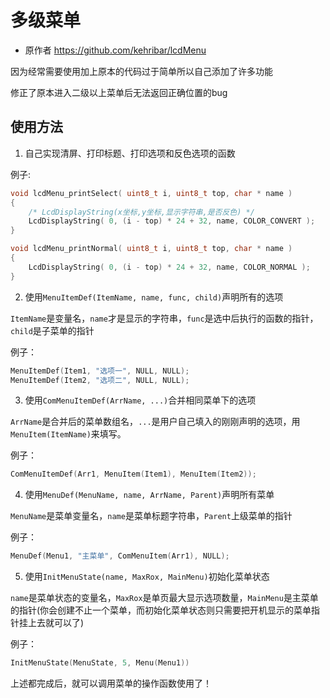 # 多级菜单

* 原作者 https://github.com/kehribar/lcdMenu

因为经常需要使用加上原本的代码过于简单所以自己添加了许多功能

修正了原本进入二级以上菜单后无法返回正确位置的bug



## 使用方法

1. 自己实现清屏、打印标题、打印选项和反色选项的函数

例子:

```C
void lcdMenu_printSelect( uint8_t i, uint8_t top, char * name )
{
    /* LcdDisplayString(x坐标,y坐标,显示字符串,是否反色) */
	LcdDisplayString( 0, (i - top) * 24 + 32, name, COLOR_CONVERT );
}

void lcdMenu_printNormal( uint8_t i, uint8_t top, char * name )
{
	LcdDisplayString( 0, (i - top) * 24 + 32, name, COLOR_NORMAL );
}
```



2. 使用`MenuItemDef(ItemName, name, func, child)`声明所有的选项

`ItemName`是变量名，`name`才是显示的字符串，`func`是选中后执行的函数的指针，`child`是子菜单的指针

例子：

```c
MenuItemDef(Item1, "选项一", NULL, NULL);
MenuItemDef(Item2, "选项二", NULL, NULL);
```



3. 使用`ComMenuItemDef(ArrName, ...)`合并相同菜单下的选项

`ArrName`是合并后的菜单数组名，`...`是用户自己填入的刚刚声明的选项，用`MenuItem(ItemName)`来填写。

例子：

```C
ComMenuItemDef(Arr1, MenuItem(Item1), MenuItem(Item2));
```



4. 使用`MenuDef(MenuName, name, ArrName, Parent)`声明所有菜单

`MenuName`是菜单变量名，`name`是菜单标题字符串，`Parent`上级菜单的指针

例子：

```c
MenuDef(Menu1, "主菜单", ComMenuItem(Arr1), NULL);
```



5. 使用`InitMenuState(name, MaxRox, MainMenu)`初始化菜单状态

`name`是菜单状态的变量名，`MaxRox`是单页最大显示选项数量，`MainMenu`是主菜单的指针(你会创建不止一个菜单，而初始化菜单状态则只需要把开机显示的菜单指针挂上去就可以了)

例子：

```c
InitMenuState(MenuState, 5, Menu(Menu1))
```



上述都完成后，就可以调用菜单的操作函数使用了！